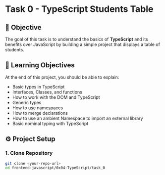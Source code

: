 # Task 0 - TypeScript Students Table

## 📌 Objective
The goal of this task is to understand the basics of **TypeScript** and its benefits over JavaScript by building a simple project that displays a table of students.

## 📖 Learning Objectives
At the end of this project, you should be able to explain:
- Basic types in TypeScript
- Interfaces, Classes, and functions
- How to work with the DOM and TypeScript
- Generic types
- How to use namespaces
- How to merge declarations
- How to use an ambient Namespace to import an external library
- Basic nominal typing with TypeScript

## ⚙️ Project Setup

### 1. Clone Repository
```bash
git clone <your-repo-url>
cd frontend-javascript/0x04-TypeScript/task_0
